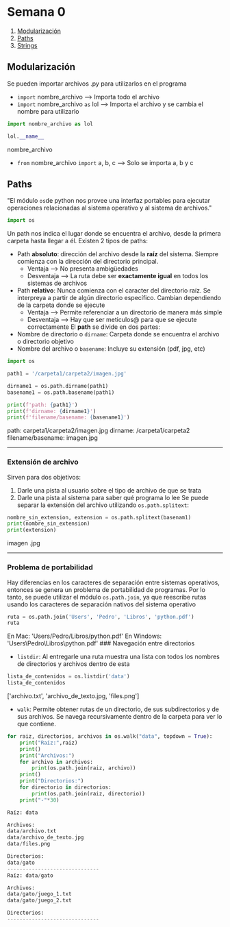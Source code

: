 # Semana 0
1. [Modularización](#Modularización)
2. [Paths](#Paths)
3. [Strings](#Strings)
## Modularización
Se pueden importar archivos .py para utilizarlos en el programa
- `import` nombre_archivo --> Importa todo el archivo
- `import` nombre_archivo `as` lol --> Importa el archivo y se cambia el nombre para utilizarlo
```python
import nombre_archivo as lol

lol.__name__
```
  nombre_archivo
- `from` nombre_archivo `import` a, b, c --> Solo se importa a, b y c
## Paths
"El módulo `os`de python nos provee una interfaz portables para ejecutar operaciones relacionadas al sistema operativo y al sistema de archivos."
```python
import os
```
Un path nos indica el lugar donde se encuentra el archivo, desde la primera carpeta hasta llegar a él. Existen 2 tipos de paths:
- Path **absoluto**: dirección del archivo desde la **raíz** del sistema. Siempre comienza con la dirección del directorio principal. 
    - Ventaja --> No presenta ambigüedades
    - Desventaja --> La ruta debe ser **exactamente igual** en todos los sistemas de archivos
- Path **relativo**: Nunca comienza con el caracter del directorio raíz. Se interpreya a partir de algún directorio específico. Cambian dependiendo de la carpeta donde se ejecute
    - Ventaja --> Permite referenciar a un directorio de manera más simple
    - Desventaja --> Hay que ser meticulos@ para que se ejecute correctamente
El **path** se divide en dos partes:
- Nombre de directorio o `dirname`: Carpeta donde se encuentra el archivo o directorio objetivo
- Nombre del archivo o `basename`: Incluye su extensión (pdf, jpg, etc)
```python
import os

path1 = '/carpeta1/carpeta2/imagen.jpg'

dirname1 = os.path.dirname(path1)
basename1 = os.path.basename(path1)

print(f'path: {path1}')
print(f'dirname: {dirname1}')
print(f'filename/basename: {basename1}')
```
path: carpeta1/carpeta2/imagen.jpg
dirname: /carpeta1/carpeta2
filename/basename: imagen.jpg
-- -- --
### Extensión de archivo
Sirven para dos objetivos:
1. Darle una pista al usuario sobre el tipo de archivo de que se trata
2. Darle una pista al sistema para saber qué programa lo lee
Se puede separar la extensión del archivo utilizando `os.path.splitext`:
```python
nombre_sin_extension, extension = os.path.splitext(basenam1)
print(nombre_sin_extension)
print(extension)
```
imagen
.jpg
-- -- --
### Problema de portabilidad
Hay diferencias en los caracteres de separación entre sistemas operativos, entonces se genera un problema de portabilidad de programas. Por lo tanto, se puede utilizar el módulo `os.path.join`, ya que reescribe rutas usando los caracteres de separación nativos del sistema operativo
```python
ruta = os.path.join('Users', 'Pedro', 'Libros', 'python.pdf')
ruta
```
En Mac: 'Users/Pedro/Libros/python.pdf'
En Windows: 'Users\Pedro\Libros\python.pdf'
### Navegación entre directorios
- `listdir`: Al entregarle una ruta muestra una lista con todos los nombres de directorios y archivos dentro de esta
```python
lista_de_contenidos = os.listdir('data')
lista_de_contenidos
```
['archivo.txt', 'archivo_de_texto.jpg, 'files.png']
- `walk`: Permite obtener rutas de un directorio, de sus subdirectorios y de sus archivos. Se navega recursivamente dentro de la carpeta para ver lo que contiene.
```python
for raiz, directorios, archivos in os.walk("data", topdown = True):
    print("Raíz:",raiz)
    print()
    print("Archivos:")
    for archivo in archivos:
        print(os.path.join(raiz, archivo))
    print()
    print("Directorios:")
    for directorio in directorios:
        print(os.path.join(raiz, directorio))
    print("-"*30)
```
```python
Raíz: data

Archivos:
data/archivo.txt
data/archivo_de_texto.jpg
data/files.png

Directorios:
data/gato
------------------------------
Raíz: data/gato

Archivos:
data/gato/juego_1.txt
data/gato/juego_2.txt

Directorios:
------------------------------
```
